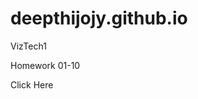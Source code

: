 # deepthijojy.github.io
VizTech1

Homework 01-10
<html>
<body>
<a href:"homework/01-10/indexh1.html">Click Here</a>
</body>
</html>